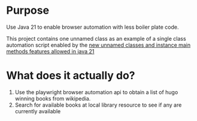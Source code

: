 # Purpose
Use Java 21 to enable browser automation with less boiler plate code. 

This project contains one  unnamed class as an example of a single class automation script enabled by the [new unnamed classes and instance main methods features allowed in java 21](https://openjdk.org/jeps/445)

# What does it actually do?
1) Use the playwright browser automation api to obtain a list of hugo winning books from wikipedia. 
2) Search for available books at local library resource to see if any are currently available
